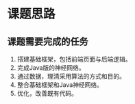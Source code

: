 # 课题思路
## 课题需要完成的任务
1. 搭建基础框架，包括前端页面与后端逻辑。
2. 完成Java版的神经网络。
3. 通过数据，理清采用算法的方式和目的。
4. 整合基础框架和Java神经网络。
5. 优化，改善既有代码。